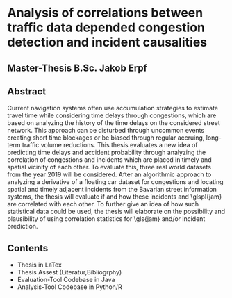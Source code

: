 # Analysis of correlations between traffic data depended congestion detection and incident causalities
## Master-Thesis B.Sc. Jakob Erpf

## Abstract
Current navigation systems often use accumulation strategies to estimate travel time while considering time delays through congestions, which are based on analyzing the history of the time delays on the considered street network. This approach can be disturbed through uncommon events creating short time blockages or be biased through regular accruing, long-term traffic volume reductions. This thesis evaluates a new idea of predicting time delays and accident probability through analyzing the correlation of congestions and incidents which are placed in timely and spatial vicinity of each other. To evaluate this, three real world datasets from the year 2019 will be considered. After an algorithmic approach to analyzing a derivative of a floating car dataset for congestions and locating spatial and timely adjacent incidents from the Bavarian street information systems, the thesis will evaluate if and how these incidents and \glspl{jam} are correlated with each other. To further give an idea of how such statistical data could be used, the thesis will elaborate on the possibility and plausibility of using correlation statistics for \gls{jam} and/or incident prediction.

## Contents

- Thesis in LaTex
- Thesis Assest (Literatur,Bibliogrphy)
- Evaluation-Tool Codebase in Java
- Analysis-Tool Codebase in Python/R
